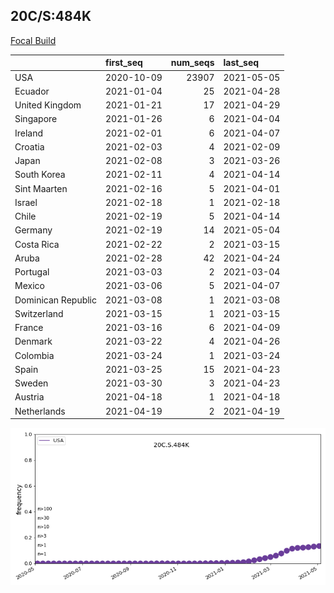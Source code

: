

## 20C/S:484K
[Focal Build](https://nextstrain.org/groups/neherlab/ncov/20C.S.484K?c=gt-S_484)

|                    | first_seq   |   num_seqs | last_seq   |
|:-------------------|:------------|-----------:|:-----------|
| USA                | 2020-10-09  |      23907 | 2021-05-05 |
| Ecuador            | 2021-01-04  |         25 | 2021-04-28 |
| United Kingdom     | 2021-01-21  |         17 | 2021-04-29 |
| Singapore          | 2021-01-26  |          6 | 2021-04-04 |
| Ireland            | 2021-02-01  |          6 | 2021-04-07 |
| Croatia            | 2021-02-03  |          4 | 2021-02-09 |
| Japan              | 2021-02-08  |          3 | 2021-03-26 |
| South Korea        | 2021-02-11  |          4 | 2021-04-14 |
| Sint Maarten       | 2021-02-16  |          5 | 2021-04-01 |
| Israel             | 2021-02-18  |          1 | 2021-02-18 |
| Chile              | 2021-02-19  |          5 | 2021-04-14 |
| Germany            | 2021-02-19  |         14 | 2021-05-04 |
| Costa Rica         | 2021-02-22  |          2 | 2021-03-15 |
| Aruba              | 2021-02-28  |         42 | 2021-04-24 |
| Portugal           | 2021-03-03  |          2 | 2021-03-04 |
| Mexico             | 2021-03-06  |          5 | 2021-04-07 |
| Dominican Republic | 2021-03-08  |          1 | 2021-03-08 |
| Switzerland        | 2021-03-15  |          1 | 2021-03-15 |
| France             | 2021-03-16  |          6 | 2021-04-09 |
| Denmark            | 2021-03-22  |          4 | 2021-04-26 |
| Colombia           | 2021-03-24  |          1 | 2021-03-24 |
| Spain              | 2021-03-25  |         15 | 2021-04-23 |
| Sweden             | 2021-03-30  |          3 | 2021-04-23 |
| Austria            | 2021-04-18  |          1 | 2021-04-18 |
| Netherlands        | 2021-04-19  |          2 | 2021-04-19 |

![Overall trends 20C.S.484K](/overall_trends_figures/overall_trends_20C.S.484K.png)